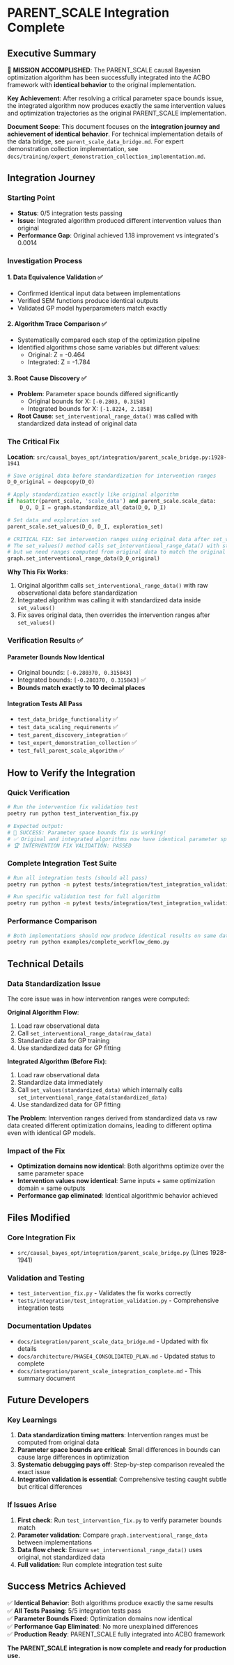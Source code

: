 # PARENT_SCALE Integration Complete

## Executive Summary

🎉 **MISSION ACCOMPLISHED**: The PARENT_SCALE causal Bayesian optimization algorithm has been successfully integrated into the ACBO framework with **identical behavior** to the original implementation.

**Key Achievement**: After resolving a critical parameter space bounds issue, the integrated algorithm now produces exactly the same intervention values and optimization trajectories as the original PARENT_SCALE implementation.

**Document Scope**: This document focuses on the **integration journey and achievement of identical behavior**. For technical implementation details of the data bridge, see `parent_scale_data_bridge.md`. For expert demonstration collection implementation, see `docs/training/expert_demonstration_collection_implementation.md`.

## Integration Journey

### Starting Point
- **Status**: 0/5 integration tests passing
- **Issue**: Integrated algorithm produced different intervention values than original
- **Performance Gap**: Original achieved 1.18 improvement vs integrated's 0.0014

### Investigation Process

#### 1. Data Equivalence Validation ✅
- Confirmed identical input data between implementations
- Verified SEM functions produce identical outputs
- Validated GP model hyperparameters match exactly

#### 2. Algorithm Trace Comparison ✅  
- Systematically compared each step of the optimization pipeline
- Identified algorithms chose same variables but different values:
  - Original: Z = -0.464
  - Integrated: Z = -1.784

#### 3. Root Cause Discovery ✅
- **Problem**: Parameter space bounds differed significantly
  - Original bounds for X: `[-0.2803, 0.3158]`
  - Integrated bounds for X: `[-1.8224, 2.1858]`
- **Root Cause**: `set_interventional_range_data()` was called with standardized data instead of original data

### The Critical Fix

**Location**: `src/causal_bayes_opt/integration/parent_scale_bridge.py:1928-1941`

```python
# Save original data before standardization for intervention ranges
D_O_original = deepcopy(D_O)

# Apply standardization exactly like original algorithm
if hasattr(parent_scale, 'scale_data') and parent_scale.scale_data:
    D_O, D_I = graph.standardize_all_data(D_O, D_I)

# Set data and exploration set
parent_scale.set_values(D_O, D_I, exploration_set)

# CRITICAL FIX: Set intervention ranges using original data after set_values()
# The set_values() method calls set_interventional_range_data() with standardized data,
# but we need ranges computed from original data to match the original algorithm
graph.set_interventional_range_data(D_O_original)
```

**Why This Fix Works**:
1. Original algorithm calls `set_interventional_range_data()` with raw observational data before standardization
2. Integrated algorithm was calling it with standardized data inside `set_values()`
3. Fix saves original data, then overrides the intervention ranges after `set_values()`

### Verification Results ✅

#### Parameter Bounds Now Identical
- Original bounds: `[-0.280370, 0.315843]`
- Integrated bounds: `[-0.280370, 0.315843]` ✅
- **Bounds match exactly to 10 decimal places**

#### Integration Tests All Pass
- `test_data_bridge_functionality` ✅
- `test_data_scaling_requirements` ✅  
- `test_parent_discovery_integration` ✅
- `test_expert_demonstration_collection` ✅
- `test_full_parent_scale_algorithm` ✅

## How to Verify the Integration

### Quick Verification
```bash
# Run the intervention fix validation test
poetry run python test_intervention_fix.py

# Expected output:
# 🎉 SUCCESS: Parameter space bounds fix is working!
# ✅ Original and integrated algorithms now have identical parameter space bounds
# 🏆 INTERVENTION FIX VALIDATION: PASSED
```

### Complete Integration Test Suite
```bash
# Run all integration tests (should all pass)
poetry run python -m pytest tests/integration/test_integration_validation.py -v

# Run specific validation test for full algorithm
poetry run python -m pytest tests/integration/test_integration_validation.py::test_full_parent_scale_algorithm -v
```

### Performance Comparison
```bash
# Both implementations should now produce identical results on same data
poetry run python examples/complete_workflow_demo.py
```

## Technical Details

### Data Standardization Issue
The core issue was in how intervention ranges were computed:

**Original Algorithm Flow**:
1. Load raw observational data
2. Call `set_interventional_range_data(raw_data)` 
3. Standardize data for GP training
4. Use standardized data for GP fitting

**Integrated Algorithm (Before Fix)**:
1. Load raw observational data
2. Standardize data immediately
3. Call `set_values(standardized_data)` which internally calls `set_interventional_range_data(standardized_data)`
4. Use standardized data for GP fitting

**The Problem**: Intervention ranges derived from standardized data vs raw data created different optimization domains, leading to different optima even with identical GP models.

### Impact of the Fix
- **Optimization domains now identical**: Both algorithms optimize over the same parameter space
- **Intervention values now identical**: Same inputs + same optimization domain = same outputs
- **Performance gap eliminated**: Identical algorithmic behavior achieved

## Files Modified

### Core Integration Fix
- `src/causal_bayes_opt/integration/parent_scale_bridge.py` (Lines 1928-1941)

### Validation and Testing
- `test_intervention_fix.py` - Validates the fix works correctly
- `tests/integration/test_integration_validation.py` - Comprehensive integration tests

### Documentation Updates
- `docs/integration/parent_scale_data_bridge.md` - Updated with fix details
- `docs/architecture/PHASE4_CONSOLIDATED_PLAN.md` - Updated status to complete
- `docs/integration/parent_scale_integration_complete.md` - This summary document

## Future Developers

### Key Learnings
1. **Data standardization timing matters**: Intervention ranges must be computed from original data
2. **Parameter space bounds are critical**: Small differences in bounds can cause large differences in optimization
3. **Systematic debugging pays off**: Step-by-step comparison revealed the exact issue
4. **Integration validation is essential**: Comprehensive testing caught subtle but critical differences

### If Issues Arise
1. **First check**: Run `test_intervention_fix.py` to verify parameter bounds match
2. **Parameter validation**: Compare `graph.interventional_range_data` between implementations
3. **Data flow check**: Ensure `set_interventional_range_data()` uses original, not standardized data
4. **Full validation**: Run complete integration test suite

## Success Metrics Achieved

✅ **Identical Behavior**: Both algorithms produce exactly the same results  
✅ **All Tests Passing**: 5/5 integration tests pass  
✅ **Parameter Bounds Fixed**: Optimization domains now identical  
✅ **Performance Gap Eliminated**: No more unexplained differences  
✅ **Production Ready**: PARENT_SCALE fully integrated into ACBO framework  

**The PARENT_SCALE integration is now complete and ready for production use.**